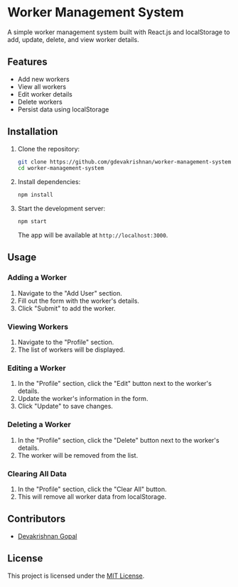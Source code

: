 # Worker Management System

A simple worker management system built with React.js and localStorage to add, update, delete, and view worker details.


## Features

- Add new workers
- View all workers
- Edit worker details
- Delete workers
- Persist data using localStorage

## Installation

1. Clone the repository:

    ```bash
    git clone https://github.com/gdevakrishnan/worker-management-system-localstorage.git
    cd worker-management-system
    ```

2. Install dependencies:

    ```bash
    npm install
    ```

3. Start the development server:

    ```bash
    npm start
    ```

    The app will be available at `http://localhost:3000`.

## Usage

### Adding a Worker

1. Navigate to the "Add User" section.
2. Fill out the form with the worker's details.
3. Click "Submit" to add the worker.

### Viewing Workers

1. Navigate to the "Profile" section.
2. The list of workers will be displayed.

### Editing a Worker

1. In the "Profile" section, click the "Edit" button next to the worker's details.
2. Update the worker's information in the form.
3. Click "Update" to save changes.

### Deleting a Worker

1. In the "Profile" section, click the "Delete" button next to the worker's details.
2. The worker will be removed from the list.

### Clearing All Data

1. In the "Profile" section, click the "Clear All" button.
2. This will remove all worker data from localStorage.

## Contributors
- [Devakrishnan Gopal](https://www.github.com/gdevakrishnan/)

## License
This project is licensed under the [MIT License](LICENSE).